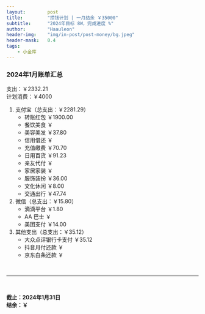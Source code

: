 ```yaml
---
layout:        post
title:         "攒钱计划 | 一月结余 ￥35000"
subtitle:      "2024年目标 8W，完成进度 %"
author:        "Haauleon"
header-img:    "img/in-post/post-money/bg.jpeg"
header-mask:   0.4
tags:
    - 小金库
---
```


### 2024年1月账单汇总             
支出：￥2332.21         
计划消费：￥4000        

1. 支付宝（总支出：￥2281.29）   
    - 转账红包 ￥1900.00   
    - 餐饮美食 ￥    
    - 美容美发 ￥37.80     
    - 信用借还 ￥    
    - 充值缴费 ￥70.70     
    - 日用百货 ￥91.23      
    - 亲友代付 ￥     
    - 家居家装 ￥    
    - 服饰装扮 ￥36.00    
    - 文化休闲 ￥8.00    
    - 交通出行 ￥47.74      
2. 微信（总支出：￥15.80）      
    - 滴滴平台 ￥1.80   
    - AA 巴士 ￥    
    - 美团支付 ￥14.00       
3. 其他支出（总支出：￥35.12）     
    - 大众点评银行卡支付 ￥35.12    
    - 抖音月付还款 ￥    
    - 京东白条还款 ￥   

<br>

---

<br>

**截止：2024年1月31日**      
**结余：￥**        